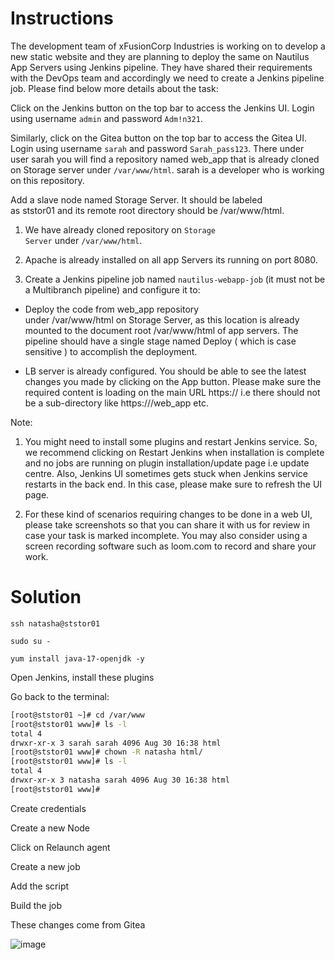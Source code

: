 # Instructions

The development team of xFusionCorp Industries is working on to develop a new static website and they are planning to deploy the same on Nautilus App Servers using Jenkins pipeline. They have shared their requirements with the DevOps team and accordingly we need to create a Jenkins pipeline job. Please find below more details about the task:

Click on the Jenkins button on the top bar to access the Jenkins UI. Login using username `admin` and password `Adm!n321`.

Similarly, click on the Gitea button on the top bar to access the Gitea UI. Login using username `sarah` and password `Sarah_pass123`. There under user sarah you will find a repository named web_app that is already cloned on Storage server under `/var/www/html`. sarah is a developer who is working on this repository.


Add a slave node named Storage Server. It should be labeled as ststor01 and its remote root directory should be /var/www/html.

1. We have already cloned repository on `Storage Server` under `/var/www/html`.

2. Apache is already installed on all app Servers its running on port 8080.

3. Create a Jenkins pipeline job named `nautilus-webapp-job` (it must not be a Multibranch pipeline) and configure it to:

- Deploy the code from web_app repository under /var/www/html on Storage Server, as this location is already mounted to the document root /var/www/html of app servers. The pipeline should have a single stage named Deploy ( which is case sensitive ) to accomplish the deployment.

- LB server is already configured. You should be able to see the latest changes you made by clicking on the App button. Please make sure the required content is loading on the main URL https://<LBR-URL> i.e there should not be a sub-directory like https://<LBR-URL>/web_app etc.

Note:

1. You might need to install some plugins and restart Jenkins service. So, we recommend clicking on Restart Jenkins when installation is complete and no jobs are running on plugin installation/update page i.e update centre. Also, Jenkins UI sometimes gets stuck when Jenkins service restarts in the back end. In this case, please make sure to refresh the UI page.

2. For these kind of scenarios requiring changes to be done in a web UI, please take screenshots so that you can share it with us for review in case your task is marked incomplete. You may also consider using a screen recording software such as loom.com to record and share your work.

# Solution

`ssh natasha@ststor01`

`sudo su -`

`yum install java-17-openjdk -y`

Open Jenkins, install these plugins



Go back to the terminal:

```bash
[root@ststor01 ~]# cd /var/www
[root@ststor01 www]# ls -l
total 4
drwxr-xr-x 3 sarah sarah 4096 Aug 30 16:38 html
[root@ststor01 www]# chown -R natasha html/
[root@ststor01 www]# ls -l
total 4
drwxr-xr-x 3 natasha sarah 4096 Aug 30 16:38 html
[root@ststor01 www]#
```

Create credentials



Create a new Node


Click on Relaunch agent



Create a new job



Add the script



Build the job



These changes come from Gitea

![image](https://github.com/user-attachments/assets/9ae64eee-7a1e-4c42-9163-e14630b74576)
